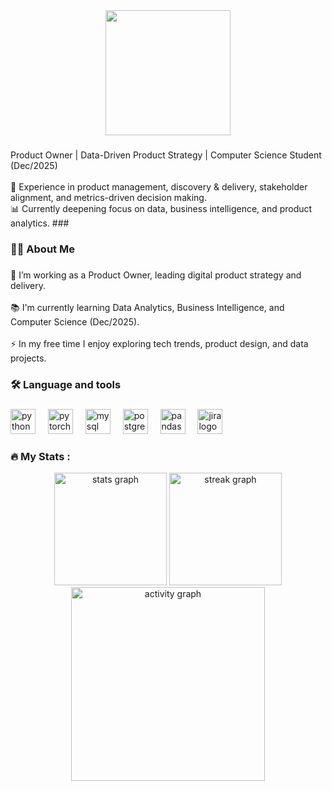 <div align="center">
  <img height="200" src="https://media.licdn.com/dms/image/v2/D4D16AQGu6Mne2kK_rA/profile-displaybackgroundimage-shrink_350_1400/B4DZl5MajMGQAY-/0/1758674922296?e=1761782400&v=beta&t=qiRSh3U3fpG_KaX5f6NFjJkFvd800xPVJ91Om9qQC8k"  />
</div>

###

<p align="left">Product Owner | Data-Driven Product Strategy | Computer Science Student (Dec/2025)<br><br>🚀 Experience in product management, discovery & delivery, stakeholder alignment, and metrics-driven decision making.<br>📊 Currently deepening focus on data, business intelligence, and product analytics.
###
<h3 align="left">👩‍💻  About Me</h3>

###

<p align="left">🔭 I’m working as a Product Owner, leading digital product strategy and delivery.<br><br>📚 I'm currently learning Data Analytics, Business Intelligence, and Computer Science (Dec/2025).<br><br>⚡ In my free time I enjoy exploring tech trends, product design, and data projects.</p>

###

<h3 align="left">🛠 Language and tools</h3>

###

<div align="left">
  <img src="https://cdn.jsdelivr.net/gh/devicons/devicon/icons/python/python-original.svg" height="40" alt="python logo"  />
  <img width="12" />
  <img src="https://cdn.jsdelivr.net/gh/devicons/devicon/icons/pytorch/pytorch-original.svg" height="40" alt="pytorch logo"  />
  <img width="12" />
  <img src="https://cdn.jsdelivr.net/gh/devicons/devicon/icons/mysql/mysql-original.svg" height="40" alt="mysql logo"  />
  <img width="12" />
  <img src="https://cdn.jsdelivr.net/gh/devicons/devicon/icons/postgresql/postgresql-original.svg" height="40" alt="postgresql logo"  />
  <img width="12" />
  <img src="https://cdn.jsdelivr.net/gh/devicons/devicon/icons/pandas/pandas-original.svg" height="40" alt="pandas logo"  />
  <img width="12" />
  <img src="https://cdn.jsdelivr.net/gh/devicons/devicon/icons/jira/jira-original.svg" height="40" alt="jira logo"  />
</div>

###

<h3 align="left">🔥 My Stats :</h3>

<div align="center">
  <img src="https://github-readme-stats.vercel.app/api?username=Gbennemann&show_icons=true&count_private=true&theme=radical&hide_border=true" height="180" alt="stats graph"/>
  <img src="https://streak-stats.demolab.com?user=Gbennemann&theme=radical&hide_border=true" height="180" alt="streak graph"/>
</div>
<div align="center">
  <img src="https://github-readme-activity-graph.vercel.app/graph?username=Gbennemann&theme=redical&hide_border=false&area=true" height="310" alt="activity graph"/>
</div>
